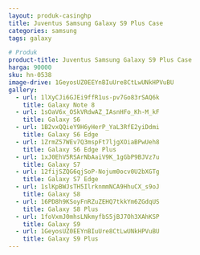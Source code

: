 ```yaml
---
layout: produk-casinghp
title: Juventus Samsung Galaxy S9 Plus Case
categories: samsung
tags: galaxy

# Produk
product-title: Juventus Samsung Galaxy S9 Plus Case
harga: 90000
sku: hn-0538
image-drive: 1GeyosUZ0EEYnBIuUre8CtLwUNkHPVuBU
gallery:
  - url: 1lXyCJi6GJEi9ffR1us-pv7Go83rSAQ6k
    title: Galaxy Note 8
  - url: 1sOaV6x_OSkVRdwAZ_IAsnHFo_Kh-M_kF
    title: Galaxy S6
  - url: 1B2vxQQieY9H6yHerP_YaL3RfE2yiDdmi
    title: Galaxy S6 Edge
  - url: 1ZrmZ57WEv7Q3mspFt7ljgXOiaBPwUeh8
    title: Galaxy S6 Edge Plus
  - url: 1xJ0EhV5RSArNbAaiV9K_1gGbP9BJVz7u
    title: Galaxy S7
  - url: 12fijSZQG6qjSoP-Nojum0ocv0U2bXGTg
    title: Galaxy S7 Edge
  - url: 1slKpBWJsTH5IlrknmmNCA9HhuCX_s9oJ
    title: Galaxy S8
  - url: 16PD8h9KSoyFnRZuZEHQ7tkkYm6ZGdqUS
    title: Galaxy S8 Plus
  - url: 1foVxmJ0mhsLNkmyfbS5jBJ7Oh3XAhKSP
    title: Galaxy S9
  - url: 1GeyosUZ0EEYnBIuUre8CtLwUNkHPVuBU
    title: Galaxy S9 Plus
---
```

